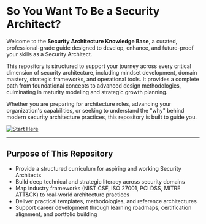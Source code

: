 # So You Want To Be a Security Architect?

Welcome to the **Security Architecture Knowledge Base**, a curated, professional-grade guide designed to develop, enhance, and future-proof your skills as a Security Architect.

This repository is structured to support your journey across every critical dimension of security architecture, including mindset development, domain mastery, strategic frameworks, and operational tools. It provides a complete path from foundational concepts to advanced design methodologies, culminating in maturity modeling and strategic growth planning.

Whether you are preparing for architecture roles, advancing your organization's capabilities, or seeking to understand the \"why\" behind modern security architecture practices, this repository is built to guide you.

[![Start Here](https://img.shields.io/badge/Start%20Here-Begin%20Your%20Journey-blue?style=for-the-badge)](./start_here.md)

---

## Purpose of This Repository

- Provide a structured curriculum for aspiring and working Security Architects
- Build deep technical and strategic literacy across security domains
- Map industry frameworks (NIST CSF, ISO 27001, PCI DSS, MITRE ATT&CK) to real-world architecture practices
- Deliver practical templates, methodologies, and reference architectures
- Support career development through learning roadmaps, certification alignment, and portfolio building
